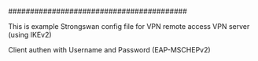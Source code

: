 #########################################

This is example Strongswan config file for VPN remote access VPN server (using IKEv2)

Client authen with Username and Password (EAP-MSCHEPv2)
